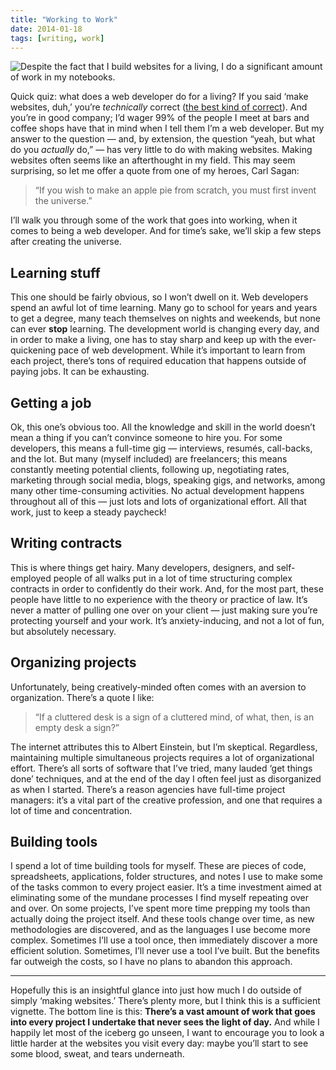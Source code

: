 ```yaml
---
title: "Working to Work"
date: 2014-01-18
tags: [writing, work]
---
```


![Despite the fact that I build websites for a living, I do a significant amount of work in my notebooks.](/images/working-1.jpg)

Quick quiz: what does a web developer do for a living? If you said ‘make websites, duh,’ you’re _technically_ correct ([the best kind of correct](https://www.youtube.com/watch?v=hou0lU8WMgo)). And you’re in good company; I’d wager 99% of the people I meet at bars and coffee shops have that in mind when I tell them I’m a web developer. But my answer to the question — and, by extension, the question “yeah, but what do you _actually_ do,” — has very little to do with making websites. Making websites often seems like an afterthought in my field. This may seem surprising, so let me offer a quote from one of my heroes, Carl Sagan:

> “If you wish to make an apple pie from scratch, you must first invent the universe.”

I’ll walk you through some of the work that goes into working, when it comes to being a web developer. And for time’s sake, we’ll skip a few steps after creating the universe.

## Learning stuff

This one should be fairly obvious, so I won’t dwell on it. Web developers spend an awful lot of time learning. Many go to school for years and years to get a degree, many teach themselves on nights and weekends, but none can ever **stop** learning. The development world is changing every day, and in order to make a living, one has to stay sharp and keep up with the ever-quickening pace of web development. While it’s important to learn from each project, there’s tons of required education that happens outside of paying jobs. It can be exhausting.

## Getting a job

Ok, this one’s obvious too. All the knowledge and skill in the world doesn’t mean a thing if you can’t convince someone to hire you. For some developers, this means a full-time gig — interviews, resumés, call-backs, and the lot. But many (myself included) are freelancers; this means constantly meeting potential clients, following up, negotiating rates, marketing through social media, blogs, speaking gigs, and networks, among many other time-consuming activities. No actual development happens throughout all of this — just lots and lots of organizational effort. All that work, just to keep a steady paycheck!

## Writing contracts

This is where things get hairy. Many developers, designers, and self-employed people of all walks put in a lot of time structuring complex contracts in order to confidently do their work. And, for the most part, these people have little to no experience with the theory or practice of law. It’s never a matter of pulling one over on your client — just making sure you’re protecting yourself and your work. It’s anxiety-inducing, and not a lot of fun, but absolutely necessary.

## Organizing projects

Unfortunately, being creatively-minded often comes with an aversion to organization. There’s a quote I like:

> “If a cluttered desk is a sign of a cluttered mind, of what, then, is an empty desk a sign?”

The internet attributes this to Albert Einstein, but I’m skeptical. Regardless, maintaining multiple simultaneous projects requires a lot of organizational effort. There’s all sorts of software that I’ve tried, many lauded ‘get things done’ techniques, and at the end of the day I often feel just as disorganized as when I started. There’s a reason agencies have full-time project managers: it’s a vital part of the creative profession, and one that requires a lot of time and concentration.

## Building tools

I spend a lot of time building tools for myself. These are pieces of code, spreadsheets, applications, folder structures, and notes I use to make some of the tasks common to every project easier. It’s a time investment aimed at eliminating some of the mundane processes I find myself repeating over and over. On some projects, I’ve spent more time prepping my tools than actually doing the project itself. And these tools change over time, as new methodologies are discovered, and as the languages I use become more complex. Sometimes I’ll use a tool once, then immediately discover a more efficient solution. Sometimes, I’ll never use a tool I’ve built. But the benefits far outweigh the costs, so I have no plans to abandon this approach.

* * *

Hopefully this is an insightful glance into just how much I do outside of simply ‘making websites.’ There’s plenty more, but I think this is a sufficient vignette. The bottom line is this: **There’s a vast amount of work that goes into every project I undertake that never sees the light of day.** And while I happily let most of the iceberg go unseen, I want to encourage you to look a little harder at the websites you visit every day: maybe you’ll start to see some blood, sweat, and tears underneath.
